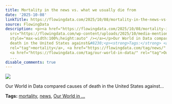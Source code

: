 ```yaml
---
title: Mortality in the news vs. what we usually die from
date: '2025-10-08'
linkTitle: https://flowingdata.com/2025/10/08/mortality-in-the-news-vs-what-we-usually-die-from/
source: FlowingData
description: <p><a href="https://flowingdata.com/2025/10/08/mortality-in-the-news-vs-what-we-usually-die-from/"><img
  src="https://flowingdata.com/wp-content/uploads/2025/10/media-mentions-causes-of-death-750x545.png"
  style="max-width:100%;height:auto" /></a></p>Our World in Data compared causes of
  death in the United States against&#8230;<p><strong>Tags:</strong> <a href="https://flowingdata.com/tag/mortality/"
  rel="tag">mortality</a>, <a href="https://flowingdata.com/tag/news/" rel="tag">news</a>,
  <a href="https://flowingdata.com/tag/our-world-in-data/" rel="tag">Our World in
  ...
disable_comments: true
---
```

<p><a href="https://flowingdata.com/2025/10/08/mortality-in-the-news-vs-what-we-usually-die-from/"><img src="https://flowingdata.com/wp-content/uploads/2025/10/media-mentions-causes-of-death-750x545.png" style="max-width:100%;height:auto" /></a></p>Our World in Data compared causes of death in the United States against&#8230;<p><strong>Tags:</strong> <a href="https://flowingdata.com/tag/mortality/" rel="tag">mortality</a>, <a href="https://flowingdata.com/tag/news/" rel="tag">news</a>, <a href="https://flowingdata.com/tag/our-world-in-data/" rel="tag">Our World in ...